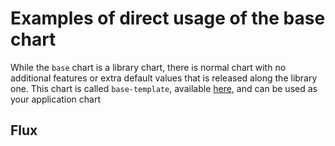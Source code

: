 # Examples of direct usage of the base chart

While the `base` chart is a library chart, there is normal chart with no additional features or extra default values that is released along the library one.
This chart is called `base-template`, available [here](https://github.com/n0rad/base-helm-chart/pkgs/container/base-template), and can be used as your application chart

## Flux 

